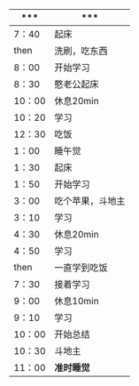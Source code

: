 *** | ***
---|---
7：40|起床
then|洗刷，吃东西
8：00|开始学习
8：30|憨老公起床
10：00|休息20min
10：20|学习
12：30|吃饭
1：00|睡午觉
1：30|起床
1：50|开始学习
3：00|吃个苹果，斗地主
3：10|学习
4：30|休息20min
4：50|学习
then|一直学到吃饭
7：30|接着学习
9：00|休息10min
9：10|学习
10：00|开始总结
10：30|斗地主
11：00|**准时睡觉**
